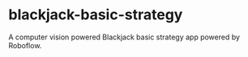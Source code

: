# blackjack-basic-strategy
A computer vision powered Blackjack basic strategy app powered by Roboflow.
